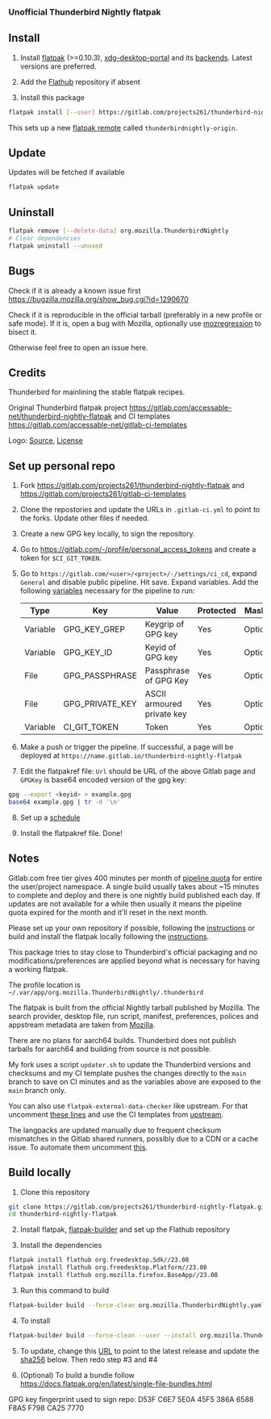 ### Unofficial Thunderbird Nightly flatpak

## Install

1. Install [flatpak](https://flatpak.org/setup/) (>=0.10.3), [xdg-desktop-portal](https://github.com/flatpak/xdg-desktop-portal) and its [backends](https://github.com/flatpak/xdg-desktop-portal#using-portals). Latest versions are preferred.

2. Add the [Flathub](https://flathub.org/setup) repository if absent

3. Install this package

```bash
flatpak install [--user] https://gitlab.com/projects261/thunderbird-nightly-flatpak/-/raw/main/thunderbird-nightly.flatpakref
```

This sets up a new [flatpak remote](https://docs.flatpak.org/en/latest/flatpak-command-reference.html#flatpak-remotes) called `thunderbirdnightly-origin`.

## Update

Updates will be fetched if available

```bash
flatpak update
```

## Uninstall

```bash
flatpak remove [--delete-data] org.mozilla.ThunderbirdNightly
# Clear dependencies
flatpak uninstall --unused
```

## Bugs

Check if it is already a known issue first https://bugzilla.mozilla.org/show_bug.cgi?id=1290670

Check if it is reproducible in the official tarball (preferably in a new profile or safe mode). If it is, open a bug with Mozilla, optionally use [mozregression](https://mozilla.github.io/mozregression/quickstart.html) to bisect it.

Otherwise feel free to open an issue here.

## Credits

Thunderbird for mainlining the stable flatpak recipes.

Original Thunderbird flatpak project https://gitlab.com/accessable-net/thunderbird-nightly-flatpak and CI templates https://gitlab.com/accessable-net/gitlab-ci-templates

Logo: [Source](https://www.creativetail.com/40-free-flat-animal-icons/), [License](https://www.creativetail.com/licensing/)

## Set up personal repo

1. Fork https://gitlab.com/projects261/thunderbird-nightly-flatpak and https://gitlab.com/projects261/gitlab-ci-templates

2. Clone the repostories and update the URLs in `.gitlab-ci.yml` to point to the forks. Update other files if needed.

3. Create a new GPG key locally, to sign the repository.

4. Go to https://gitlab.com/-/profile/personal_access_tokens and create a token for `$CI_GIT_TOKEN`.

5. Go to `https://gitlab.com/<user>/<project>/-/settings/ci_cd`, expand `General` and disable public pipeline. Hit save. Expand variables. Add the following [variables](https://docs.gitlab.com/ee/ci/variables/#add-a-cicd-variable-to-a-project) necessary for the pipeline to run:

   | Type     | Key            | Value                 | Protected | Masked   |
   |----------|----------------|-----------------------|-----------|----------|
   | Variable | GPG_KEY_GREP   | Keygrip of GPG key    | Yes       | Optional |
   | Variable | GPG_KEY_ID     | Keyid of GPG key      | Yes       | Optional |
   | File     | GPG_PASSPHRASE | Passphrase of GPG Key | Yes       | Optional |
   | File     | GPG_PRIVATE_KEY| ASCII armoured private key | Yes  | Optional |
   | Variable | CI_GIT_TOKEN   | Token                 | Yes       | Optional |

6. Make a push or trigger the pipeline. If successful, a page will be deployed at `https://name.gitlab.io/thunderbird-nightly-flatpak`

7. Edit the flatpakref file: `Url` should be URL of the above Gitlab page and `GPGKey` is base64 encoded version of the gpg key:

```bash
gpg --export <keyid> > example.gpg
base64 example.gpg | tr -d '\n'
```

8. Set up a [schedule](https://docs.gitlab.com/ee/ci/pipelines/schedules.html)

9. Install the flatpakref file. Done!

## Notes

Gitlab.com free tier gives 400 minutes per month of [pipeline quota](https://about.gitlab.com/blog/2020/09/01/ci-minutes-update-free-users/#changes-to-the-gitlabcom-free-tier) for entire the user/project namespace. A single build usually takes about ~15 minutes to complete and deploy and there is one nightly build published each day. If updates are not available for a while then usually it means the pipeline quota expired for the month and it'll reset in the next month.

Please set up your own repository if possible, following the [instructions](https://gitlab.com/projects261/thunderbird-nightly-flatpak#set-up-personal-repo) or build and install the flatpak locally following the [instructions](https://gitlab.com/projects261/thunderbird-nightly-flatpak#build-locally).

This package tries to stay close to Thunderbird's official packaging and no modifications/preferences are applied beyond what is necessary for having a working flatpak.

The profile location is `~/.var/app/org.mozilla.ThunderbirdNightly/.thunderbird`

The flatpak is built from the official Nightly tarball published by Mozilla. The search provider, desktop file, run script, manifest, preferences, polices and appstream metadata are taken from [Mozilla](https://hg.mozilla.org/comm-central/file/tip/taskcluster/docker/tb-flatpak/runme.sh).

There are no plans for aarch64 builds. Thunderbird does not publish tarballs for aarch64 and building from source is not possible.

My fork uses a script `updater.sh` to update the Thunderbird versions and checksums and my CI template pushes the changes directly to the `main` branch to save on CI minutes and as the variables above are exposed to the `main` branch only.

You can also use `flatpak-external-data-checker` like upstream. For that uncomment [these lines](https://gitlab.com/projects261/thunderbird-nightly-flatpak/-/blob/main/org.mozilla.ThunderbirdNightly.yaml#L155-158) and use the CI templates from [upstream](https://gitlab.com/accessable-net/gitlab-ci-templates).

The langpacks are updated manually due to frequent checksum mismatches in the Gitlab shared runners, possibly due to a CDN or a cache issue. To automate them uncomment [this](https://gitlab.com/projects261/thunderbird-nightly-flatpak/-/blob/179274c2d8e7eec185d112b049e6dfd09d7f6b06/.gitlab-ci.yml#L4).

## Build locally

1. Clone this repository


```bash
git clone https://gitlab.com/projects261/thunderbird-nightly-flatpak.git
cd thunderbird-nightly-flatpak
```

2. Install flatpak, [flatpak-builder](https://docs.flatpak.org/en/latest/flatpak-builder.html) and set up the Flathub repository

3. Install the dependencies

```bash
flatpak install flathub org.freedesktop.Sdk//23.08
flatpak install flathub org.freedesktop.Platform//23.08
flatpak install flathub org.mozilla.firefox.BaseApp//23.08
```
3. Run this command to build

```bash
flatpak-builder build --force-clean org.mozilla.ThunderbirdNightly.yaml
```

4. To install

```bash
flatpak-builder build --force-clean --user --install org.mozilla.ThunderbirdNightly.yaml
```

5. To update, change this [URL](https://gitlab.com/projects261/thunderbird-nightly-flatpak/-/blob/179274c2d8e7eec185d112b049e6dfd09d7f6b06/org.mozilla.ThunderbirdNightly.yaml#L117) to point to the latest release and update the [sha256](https://gitlab.com/projects261/thunderbird-nightly-flatpak/-/blob/179274c2d8e7eec185d112b049e6dfd09d7f6b06/org.mozilla.ThunderbirdNightly.yaml#L118) below. Then redo step #3 and #4

6. (Optional) To build a bundle follow https://docs.flatpak.org/en/latest/single-file-bundles.html

GPG key fingerprint used to sign repo: D53F C6E7 5E0A 45F5 386A  6588 F8A5 F798 CA25 7770
